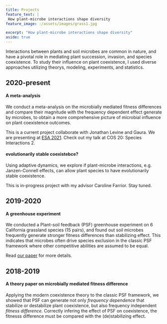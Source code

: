 ```yaml
---
title: Projects
feature_text: |
 How plant-microbe interactions shape diversity
feature_image: :/assets/images/grass1.jpg

excerpt: "How plant-microbe interactions shape diversity"
aside: true
---
```


Interactions between plants and soil microbes are common in nature, and have a pivotal role in mediating plant succession, invasion, and species coexistence. To study their influence on plant coexistence, I used diverse approaches utilizing theorys, modeling, experiments, and statistics.


## 2020-present
#### A meta-analysis
We conduct a meta-analysis on the microbially mediated fitness differences and compare their magnitude with the frequency dependent effect generate by microbes, to obtain a more comprehensive picture of microbial influence on plant coexistence outcomes.

This is a current project collaborate with Jonathan Levine and Gaura. We are presenting at [ESA 2021](https://www.esa.org/longbeach/). Check out my talk at COS 20: Species Interactions 2.

#### evolutionarily stable coexistebce?
Using adaptive dynamics, we explore if plant-microbe interactions, e.g. Janzen-Connell effects, can allow plant species to have evolutionarily stable coexistence.

This is in-progress project with my advisor Caroline Farrior. Stay tuned.

## 2019-2020
#### A greenhouse experiment
We conducted a Plant-soil feedback (PSF) greenhouse experiment on 6 California grassland species (15 pairs), and found out soil microbes frequently generate stronger fitness differences than stabilizing effect. This indicates that microbes often drive species exclusion in the classic PSF framework where other competitive abilities are assumed to be equal.

Read [our paper](https://www.journals.uchicago.edu/doi/abs/10.1086/711662?journalCode=an) for more details.

## 2018-2019
#### A theory paper on microbially mediated fitness difference
Applying the modern coexistence theory to the classic PSF framework, we showed that PSF can generate not only _frequency dependence_ that stabilize or destabilize plant coexistence, but also frequency independent _fitness difference_. Correctly infering the effect of PSF on coexistence, the fitnesss difference must be compared with the (de)stabilizing effect.


